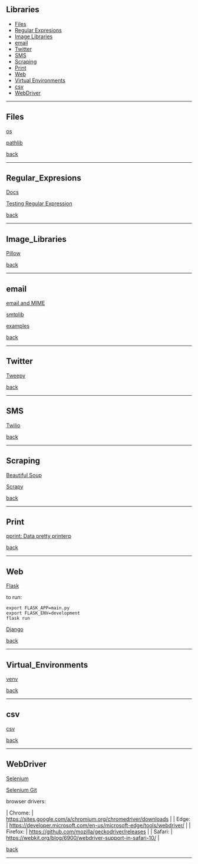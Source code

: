 ## Libraries

- [Files](#Files)
- [Regular Expresions](#Regular_Expresions)
- [Image Libraries](#Image_Libraries)
- [email](#email)
- [Twitter](#Twitter)
- [SMS](#SMS)
- [Scraping](#Scraping)
- [Print](#Print)
- [Web](#Web)
- [Virtual Environments](#Virtual_Environments)
- [csv](#csv)
- [WebDriver](#WebDriver)

---

## Files

<a href="https://docs.python.org/3/library/os.html" target="_blank">os</a>

<a href="https://docs.python.org/3/library/pathlib.html" target="_blank">pathlib</a>

[back](#Libraries)

---

## Regular_Expresions

<a href="https://www.w3schools.com/python/python_regex.asp" target="_blank">Docs</a>

<a href="https://regex101.com/" target="_blank">Testing Regular Expression</a>

[back](#Libraries)

---

## Image_Libraries

<a href="https://pillow.readthedocs.io/en/stable/" target="_blank">Pillow</a>

[back](#Libraries)

---

## email

<a href="https://docs.python.org/3/library/email.html" target="_blank">email and MIME</a>

<a href="https://docs.python.org/3/library/smtplib.html?highlight=smtplib#module-smtplib" target="_blank">smtplib</a>

<a href="https://docs.python.org/3/library/email.examples.html" target="_blank">examples</a>

[back](#Libraries)

---

## Twitter

<a href="http://docs.tweepy.org/en/latest/" target="_blank">Tweepy</a>

[back](#Libraries)

---

## SMS

<a href="https://www.twilio.com/docs" target="_blank">Twilio</a>

[back](#Libraries)

---

## Scraping

<a href="https://www.crummy.com/software/BeautifulSoup/bs4/doc/" target="_blank">Beautiful Soup</a>

<a href="https://scrapy.org/" target="_blank">Scrapy</a>

[back](#Libraries)

---

## Print

<a href="https://docs.python.org/3/library/pprint.html" target="_blank">pprint: Data pretty printerp</a>

[back](#Libraries)

---

## Web

<a href="https://palletsprojects.com/p/flask/" target="_blank">Flask</a>

to run:

```shell
export FLASK_APP=main.py
export FLASK_ENV=development
flask run
```

<a href="https://www.djangoproject.com/" target="_blank">Django</a>

[back](#Libraries)

---

## Virtual_Environments

<a href="https://docs.python.org/3/library/venv.html" target="_blank">venv</a>

[back](#Libraries)

---

## csv

<a href="https://docs.python.org/3/library/csv.html" target="_blank">csv</a>

[back](#Libraries)

---
## WebDriver

<a href="https://selenium-python.readthedocs.io/" target="_blank">Selenium</a>

<a href="https://github.com/baijum/selenium-python/" target="_blank">Selenium Git</a>

browser drivers:

| Chrome: |	https://sites.google.com/a/chromium.org/chromedriver/downloads |
| Edge: | https://developer.microsoft.com/en-us/microsoft-edge/tools/webdriver/ |
| Firefox: | https://github.com/mozilla/geckodriver/releases |
| Safari: | https://webkit.org/blog/6900/webdriver-support-in-safari-10/ |

[back](#Libraries)

---
